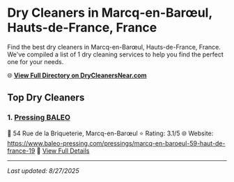# Dry Cleaners in Marcq-en-Barœul, Hauts-de-France, France

Find the best dry cleaners in Marcq-en-Barœul, Hauts-de-France, France. We've compiled a list of 1 dry cleaning services to help you find the perfect one for your needs.

🌐 **[View Full Directory on DryCleanersNear.com](https://drycleanersnear.com/city/France/Hauts-de-France/Marcq-en-Bar%C5%93ul)**

## Top Dry Cleaners

### 1. [Pressing BALEO](https://drycleanersnear.com/dryCleaner/68ae67dac95ff2c6096b19ce/pressing-baleo)
📍 54 Rue de la Briqueterie, Marcq-en-Barœul
⭐ Rating: 3.1/5
🌐 Website: https://www.baleo-pressing.com/pressings/marcq-en-baroeul-59-haut-de-france-19
🔗 [View Full Details](https://drycleanersnear.com/dryCleaner/68ae67dac95ff2c6096b19ce/pressing-baleo)


---

*Last updated: 8/27/2025*
